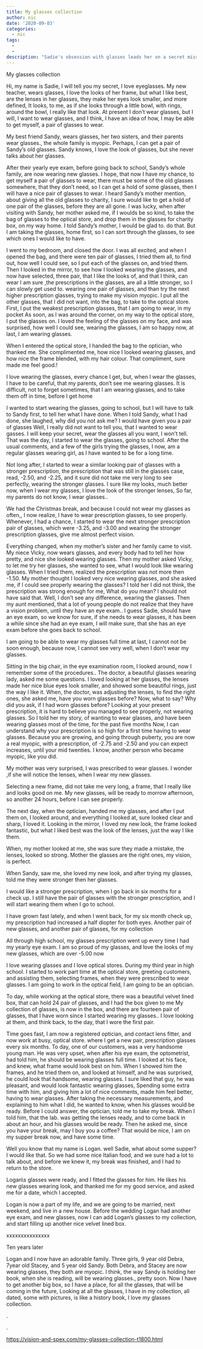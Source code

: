 ```yaml
---
title: My glasses collection
author: nic
date: '2020-09-03'
categories:
  - nic
tags:
  - 
  - 
description: "Sadie's obsession with glasses leads her on a secret mission to find the perfect pair to wear."
---
```

My glasses collection


Hi, my name is Sadie, I will tell you my secret, I love eyeglasses.
My new teacher, wears glasses, 
I love the looks of her frame, but what I like best, are the lenses in her glasses, they make her eyes look smaller, and more defined, 
It looks, to me, as if she looks through a little bowl, with rings, around the bowl, I really like that look.
At present I don’t wear glasses, but I will, 
I want to wear glasses, and I think, I have an idea of how, I may be able to get myself, a pair of glasses to wear.


My best friend Sandy, wears glasses, her two sisters, and their parents wear glasses., the whole family is myopic.
Perhaps, I can get a pair of Sandy’s old glasses.
Sandy knows, I love the look of glasses, but she never talks about her glasses.



After their yearly eye exam, before going back to school, Sandy’s whole family, are now wearing new glasses.
I hope, that now I have my chance, to get myself a pair of glasses to wear, there must be some of the old glasses somewhere, that they don’t need, so I can get a hold of some glasses, then I will have a nice pair of glasses to wear.
I heard Sandy’s mother mention, about giving all the old glasses to charity, I sure would like to get a hold of one pair of the glasses, before they are all gone.
I was lucky, when after visiting with Sandy, her mother asked me, if I woulds be so kind, to take the bag of glasses to the optical store, and drop them in the glasses for charity box, on my way home.
I told Sandy’s mother, I would be glad to. do that. 
But I am taking the glasses, home first, so I can sort through the glasses, to see which ones I would like to have.


I went to my bedroom, and closed the door.
I was all excited, and when I opened the bag, and there were ten pair of glasses, I tried them all, to find out, how well I could see, so I put each of the glasses on, and tried them.
Then I looked in the mirror, to see how I looked wearing the glasses, and now have selected, three pair, that I like the looks of, and that I think, can wear
I am sure ,the prescriptions in the glasses, are all a little stronger, so I can slowly get used to. wearing one pair of glasses, and than try the next higher prescription glasses, trying to make my vision myopic.
I put all the other glasses, that I did not want, into the bag, to take to the optical store.
First, I put the weakest prescription glasses, that I am going to wear, in my pocket
As soon, as I was around the corner, on my way to the optical store, I put the glasses on.
I loved the feeling of the glasses on my face, and was surprised, how well I could see, wearing the glasses, I am so happy now, at last, I am wearing glasses.


When I entered the optical store, I handed the bag to the optician, who thanked me.
She complimented me, how nice I looked wearing glasses, and how nice the frame blended, with my hair colour.
That compliment, sure made me feel good.!


I love wearing the glasses, every chance I get, but, when I wear the glasses, I have to be careful, that my parents, don’t see me wearing glasses. 
It is difficult, not to forget sometimes, that I am wearing glasses, and to take them off in time, before I get home


I wanted to start wearing the glasses, going to school, but I will have to talk to Sandy first, to tell her what I have done.
When I told Sandy, what I had done, she laughed, why did you not ask me? I would have given you a pair of glasses
Well, I really did not want to tell you, that I wanted to wear gasses.
I will keep your secret, wear the glasses all you want, I won’t tell.
That was the day, I started to wear the glasses, going to school.
After the usual comments, and a few of the girls trying the glasses, I now, am a regular glasses wearing girl, as I have wanted to be for a long time.


Not long after, I started to wear a similar looking pair of glasses with a stronger prescription, the prescription that was still in the glasses case, read, -2.50, and -2.25, and it sure did not take me very long to see perfectly, wearing the stronger glasses.
I sure like my looks, much better now, when I wear my glasses, I love the look of the stronger lenses,
So far, my parents do not know, I wear glasses..


We had the Christmas break, and because I could not wear my glasses as often,, I now realize, I have to wear prescription glasses, to see properly.
Whenever, I had a chance, I started to wear the next stronger prescription pair of glasses, which were -3.25, and -3.00 and wearing the stronger prescription glasses, give me almost perfect vision.


Everything changed, when my mother’s sister and her family came to visit.
My niece Vicky, now wears glasses, and every body had to tell her how pretty, and nice she looked wearing glasses.
Then my mother asked Vicky, to let me try her glasses, she wanted to see, what I would look like wearing glasses.
When I tried them, realized the prescription was not more then -1.50.
My mother thought I looked very nice wearing glasses, and she asked me, if I could see properly wearing the glasses?
I told her I did not think, the prescription was strong enough for me,
What do you mean?
I should not have said that.
Well, I don’t see any difference, wearing the glasses.
Then my aunt mentioned, that a lot of young people do not realize that they have a vision problem, until they have an eye exam..
I guess Sadie, should have an eye exam, so we know for sure, if she needs to wear glasses, it has been a while since she had an eye exam, I will make sure, that she has an eye exam before she goes back to school.


I am going to be able to wear my glasses full time at last, I cannot not be soon enough, because now, I cannot see very well, when I don’t wear my glasses.


Sitting in the big chair, in the eye examination room, I looked around, now I remember some of the procedures..
The doctor, a beautiful glasses wearing lady, asked me some questions.
I loved looking at her glasses, the lenses made her nice blue eyes look smaller, and showed some beautiful rings, just the way I like it.
When, the doctor, was adjusting the lenses, to find the right ones, she asked me, have you worn glasses before?
Now, what to say?
Why did you ask, if I had worn glasses before? 
Looking at your present prescription, it is hard to believe you managed to see properly, not wearing glasses.
So I told her my story, of wanting to wear glasses, and have been wearing glasses most of the time, for the past five months
Now, I can understand why your prescription is so high for a first time having to wear glasses.
Because you are growing, and going through puberty, you are now a real myopic, with a prescription, of -2.75 and -2.50 and you can expect increases, until your mid twenties. 
I know, another person who became myopic, like you did.


My mother was very surprised, I was prescribed to wear glasses.
I wonder ,if she will notice the lenses, when I wear my new glasses.


Selecting a new frame, did not take me very long, a frame, that I really like and looks good on me. 
My new glasses, will be ready to morrow afternoon, so another 24 hours, before I can see properly.


The next day, when the optician, handed me my glasses, and after I put them on, I looked around, and everything I looked at, sure looked clear and sharp, I loved it.
Looking in the mirror, I loved my new look, the frame looked fantastic, but what I liked best was the look of the lenses, just the way I like them.


When, my mother looked at me, she was sure they made a mistake, the lenses, looked so strong.
Mother the glasses are the right ones, my vision, is perfect.


When Sandy, saw me, she loved my new look, and after trying my glasses, told me they were stronger then her glasses.


I would like a stronger prescription, when I go back in six months for a check up.
I still have the pair of glasses with the stronger prescription, and I will start wearing them when I go to school.


I have grown fast lately, and when I went back, for my six month check up, my prescription had increased a half diopter for both eyes.
Another pair of new glasses, and another pair of glasses, for my collection


All through high school, my glasses prescription went up every time I had my yearly eye exam.
I am so proud of my glasses, and love the looks of my new glasses, which are over -5.00 now


I love wearing glasses and I love optical stores.
During my third year in high school. I started to work part time at the optical store, greeting customers, and assisting them, selecting frames, when they were prescribed to wear glasses.
I am going to work in the optical field, I am going to be an optician.


To day, while working at the optical store, there was a beautiful velvet lined box, that can hold 24 pair of glasses, and I had the box given to me
My collection of glasses, is now in the box, and there are fourteen pair of glasses, that I have worn since I started wearing my glasses..
I love looking at them, and think back, to the day, that I wore the first pair.


Time goes fast, I am now a registered optician, and contact lens fitter, and now work at busy, optical store. where I get a new pair, prescription glasses every six months.
To day, one of our customers, was a very handsome young man. 
He was very upset, when after his eye exam, the optometrist, had told him, he should be wearing glasses full time.
I looked at his face, and knew, what frame would look best on him.
When I showed him the frames, and he tried them on, and looked at himself, and he was surprised, he could look that handsome, wearing glasses.
I sure liked that guy, he was pleasant, and would look fantastic wearing glasses,
Spending some extra time with him, and giving him a lot of nice comments, made him feel better, having to wear glasses.
After taking the necessary measurements, and explaining to him what I did, he wanted to know, when his glasses would be ready.
Before I could answer, the optician, told me to take my break.
When I told him, that the lab. was getting the lenses ready, and to come back in about an hour, and his glasses would be ready.
Then he asked me, since you have your break, may I buy you a coffee?
That would be nice, I am on my supper break now, and have some time.


Well you know that my name is Logan. well Sadie, what about some supper?
I would like that.
So we had some nice Italian food, and we sure had a lot to talk about, and before we knew it, my break was finished, and I had to return to the store.


Logan\s glasses were ready, and I fitted the glasses for him.
He likes his new glasses wearing look, and thanked me for my 
good service, and asked me for a date, which I accepted.


Logan is now a part of my life, and we are going to be married, next weekend, and live in a new house. 
Before the wedding Logan had another eye exam, and new glasses, now I can add Logan’s glasses to my collection, and start filling up another nice velvet lined box.


xxxxxxxxxxxxxxx

Ten years later


Logan and I now have an adorable family.
Three girls, 9 year old Debra, 7year old Stacey, and 5 year old Sandy.
Both Debra, and Stacey are now wearing glasses, they both are myopic.
I think, the way Sandy is holding her book, when she is reading, will be wearing glasses., pretty soon.
Now I have to get another big box, so I have a place, for all the glasses, that will be coming in the future, 
Looking at all the glasses, I have in my collection, all dated, some with pictures, is like a history book, 
I love my glasses collection.

























.
































.

https://vision-and-spex.com/my-glasses-collection-t1800.html